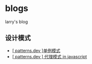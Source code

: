 # blogs
larry's blog

## 设计模式

- [[ patterns.dev ]单例模式](https://github.com/larry-xue/blogs/issues/1)
- [[ patterns.dev ] 代理模式 in javascript](https://github.com/larry-xue/blogs/issues/2)

